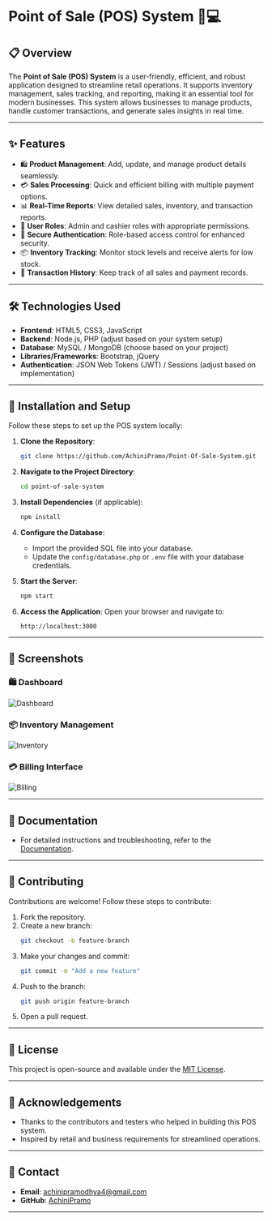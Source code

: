 # Point of Sale (POS) System 🛒💻

## 📋 Overview

The **Point of Sale (POS) System** is a user-friendly, efficient, and robust application designed to streamline retail operations. It supports inventory management, sales tracking, and reporting, making it an essential tool for modern businesses. This system allows businesses to manage products, handle customer transactions, and generate sales insights in real time.

---

## ✨ Features

- 🛍️ **Product Management**: Add, update, and manage product details seamlessly.
- 💳 **Sales Processing**: Quick and efficient billing with multiple payment options.
- 📊 **Real-Time Reports**: View detailed sales, inventory, and transaction reports.
- 👥 **User Roles**: Admin and cashier roles with appropriate permissions.
- 🔐 **Secure Authentication**: Role-based access control for enhanced security.
- 📦 **Inventory Tracking**: Monitor stock levels and receive alerts for low stock.
- 🔄 **Transaction History**: Keep track of all sales and payment records.

---

## 🛠️ Technologies Used

- **Frontend**: HTML5, CSS3, JavaScript
- **Backend**: Node.js, PHP (adjust based on your system setup)
- **Database**: MySQL / MongoDB (choose based on your project)
- **Libraries/Frameworks**: Bootstrap, jQuery
- **Authentication**: JSON Web Tokens (JWT) / Sessions (adjust based on implementation)

---

## 🚀 Installation and Setup

Follow these steps to set up the POS system locally:

1. **Clone the Repository**:
   ```bash
   git clone https://github.com/AchiniPramo/Point-Of-Sale-System.git
   ```

2. **Navigate to the Project Directory**:
   ```bash
   cd point-of-sale-system
   ```

3. **Install Dependencies** (if applicable):
   ```bash
   npm install
   ```

4. **Configure the Database**:
   - Import the provided SQL file into your database.
   - Update the `config/database.php` or `.env` file with your database credentials.

5. **Start the Server**:
   ```bash
   npm start
   ```

6. **Access the Application**:
   Open your browser and navigate to:
   ```
   http://localhost:3000
   ```

---

## 📸 Screenshots

### 🛍️ Dashboard
![Dashboard](https://via.placeholder.com/800x400?text=Dashboard+Screenshot)

### 📦 Inventory Management
![Inventory](https://via.placeholder.com/800x400?text=Inventory+Management)

### 💳 Billing Interface
![Billing](https://via.placeholder.com/800x400?text=Billing+Interface)

---

## 📄 Documentation

- For detailed instructions and troubleshooting, refer to the [Documentation](https://github.com/yourusername/pos-system/wiki).

---

## 🤝 Contributing

Contributions are welcome! Follow these steps to contribute:

1. Fork the repository.
2. Create a new branch:
   ```bash
   git checkout -b feature-branch
   ```
3. Make your changes and commit:
   ```bash
   git commit -m "Add a new feature"
   ```
4. Push to the branch:
   ```bash
   git push origin feature-branch
   ```
5. Open a pull request.

---

## 📜 License

This project is open-source and available under the [MIT License](LICENSE).

---

## 👏 Acknowledgements

- Thanks to the contributors and testers who helped in building this POS system.
- Inspired by retail and business requirements for streamlined operations.

---

## 💬 Contact

- **Email**: achinipramodhya4@gmail.com
- **GitHub**: [AchiniPramo](https://github.com/AchiniPramo)

---
